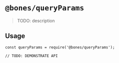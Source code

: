 # `@bones/queryParams`

> TODO: description

## Usage

```
const queryParams = require('@bones/queryParams');

// TODO: DEMONSTRATE API
```
